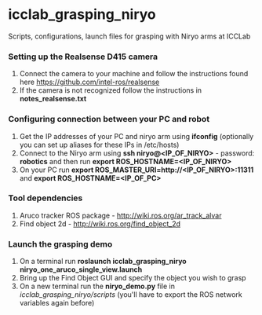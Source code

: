 # icclab_grasping_niryo
Scripts, configurations, launch files for grasping with Niryo arms at ICCLab

### Setting up the Realsense D415 camera
1. Connect the camera to your machine and follow the instructions found here https://github.com/intel-ros/realsense
2. If the camera is not recognized follow the instructions in **notes_realsense.txt**

### Configuring connection between your PC and robot
1. Get the IP addresses of your PC and niryo arm using **ifconfig** (optionally you can set up aliases for these IPs in /etc/hosts)
2. Connect to the Niryo arm using **ssh niryo@<IP_OF_NIRYO>** - password: **robotics** and then run **export ROS_HOSTNAME=<IP_OF_NIRYO>**
3. On your PC run **export ROS_MASTER_URI=http://<IP_OF_NIRYO>:11311** and **export ROS_HOSTNAME=<IP_OF_PC>**

### Tool dependencies
1. Aruco tracker ROS package - http://wiki.ros.org/ar_track_alvar
2. Find object 2d - http://wiki.ros.org/find_object_2d

### Launch the grasping demo
1. On a terminal run **roslaunch icclab_grasping_niryo niryo_one_aruco_single_view.launch**
2. Bring up the Find Object GUI and specify the object you wish to grasp
3. On a new terminal run the **niryo_demo.py** file in *icclab_grasping_niryo/scripts* (you'll have to export the ROS network 
   variables again before)
